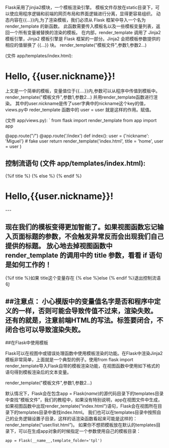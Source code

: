 Flask采用了jinjia2模块，一个模板渲染引擎。
模板文件存放在static目录下，可以使应用程序逻辑和前端的网页布局和界面逻辑进行分离，显得更容易组织。
动态内容在{{...}}内,为了渲染模板，我们必须从 Flask 框架中导入一个名为 render_template 的新函数。
此函数需要传入模板名以及一些模板变量列表，返回一个所有变量被替换的渲染的模板。
在内部，render_template 调用了 Jinja2 模板引擎，Jinja2 模板引擎是 Flask 框架的一部分。Jinja2 会把模板参数提供的相应的值替换了 {{...}} 块。
render_template("模板文件",参数1,参数2...)

(文件 app/templates/index.html):
<html>
  <head>
    <title>{{title}} - microblog</title>
  </head>
  <body>
      <h1>Hello, {{user.nickname}}!</h1>
  </body>
</html>

上文是一个简单的模板，变量值位于{{....}}内,参数可以从程序中传值到模板中。
render_template("模板文件",参数1,参数2...)
并用render_template函数进行渲染。
其中的user.nickname是传了user字典中的nickname这个key的值，views.py中
reder_template 函数中的 user = user 就是这样的作用。赋值。

(文件 app/views.py):
`
from flask import render_template
from app import app


@app.route("/")
@app.route('/index')
def index():
    user = {'nickname': 'Miguel'}  # fake user
    return render_template('index.html',
                           title = 'home',
                           user = user
    )

控制流语句
(文件 app/templates/index.html):
---
<html>
<head>
    {%if title %}
    <title>{{title}} - microblog </title>
    {% else %}
    <title>Welcome to microblog </title>
    {% endif %}
</head>
<body>
<h1>Hello,{{user.nickname}}!</h1>
</body>
</html>
---


现在我们的模板变得更加智能了。如果视图函数忘记输入页面标题的参数，不会触发异常反而会出现我们自己提供的标题。
放心地去掉视图函数中 render_template 的调用中的 title 参数，看看 if 语句是如何工作的！
---
{%if title %}如果 title这个变量存在
{% else %}else
{% endif %}退出控制流语句





##注意点：
小心模版中的变量值名字是否和程序中定义的一样，否则可能会导致传值不过来，渲染失败。
还有的就是，注意前端HTML的写法。标签要闭合，不闭合也可以导致渲染失败。
---
##在Flask中使用模板

Flask可以在视图中或错误处理函数中使用模板渲染的功能。在Flask中渲染Jinja2模板非常简单，上面就是一个典型的例子。使用from flask import render_template导入Flask自带的模板渲染功能，在视图函数中使用如下格式的语句得到模板渲染后的文本变量。

render_template("模板文件",参数1,参数2...)

默认情况下，Flask会在包含app = Flask(_name_)的源代码目录下的templates目录中查找“模板文件”，我们的教程中，如果没有特别说明，app在视图文件中生成，如果视图函数中出现render_template(“index.html”)语句，Flask会在视图所在目录下的templates目录中查找index.html。
我们也可以在templates目录中按照自己的业务逻辑设置子目录，这样的话渲染函数看起来可能是这样的：render_template(“user/list.html”)。
如果你不想把模板放在默认的templates目录下，可以在生成app对象的时候指定一个参数使用自己的模板目录：

`app = Flask(__name__,template_folder='tpl')`